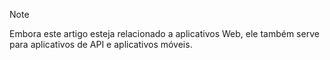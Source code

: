 > [!NOTE]
> Embora este artigo esteja relacionado a aplicativos Web, ele também serve para aplicativos de API e aplicativos móveis.
> 
> 

<!---HONumber=Oct15_HO3-->